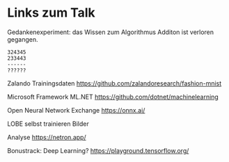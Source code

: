 # Links zum Talk 

Gedankenexperiment: das Wissen zum Algorithmus Additon ist verloren gegangen.


```
324345
233443
------
??????
```





Zalando Trainingsdaten
https://github.com/zalandoresearch/fashion-mnist

Microsoft Framework ML.NET
https://github.com/dotnet/machinelearning

Open Neural Network Exchange
https://onnx.ai/


LOBE selbst trainieren Bilder


Analyse
https://netron.app/

Bonustrack: Deep Learning?
https://playground.tensorflow.org/